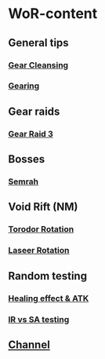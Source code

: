 # WoR-content

## General tips

### [Gear Cleansing](Gear-Cleansing.md)
### [Gearing](Gearing.md)

## Gear raids

### [Gear Raid 3](Gear-Raid-3.md)

## Bosses

### [Semrah](GB-2.md)


## Void Rift (NM)

### [Torodor Rotation](VR-Torodor.md)
### [Laseer Rotation](VR-Laseer.md)


## Random testing

### [Healing effect & ATK](HE-ATK.md)
### [IR vs SA testing](IR-SA-Testing.md)


## [Channel](https://www.youtube.com/@Mawldor)
